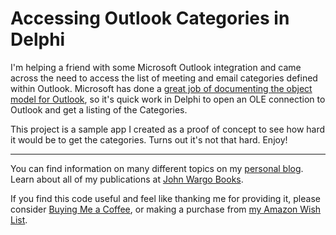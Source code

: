 Accessing Outlook Categories in Delphi
======================================
I'm helping a friend with some Microsoft Outlook integration and came across the need to access the list of meeting and email categories defined within Outlook. Microsoft has done a [great job of documenting the object model for Outlook](https://msdn.microsoft.com/en-us/library/microsoft.office.interop.outlook(v=office.14).aspx), so it's quick work in Delphi to open an OLE connection to Outlook and get a listing of the Categories.

This project is a sample app I created as a proof of concept to see how hard it would be to get the categories. Turns out it's not that hard. Enjoy! 

***

You can find information on many different topics on my [personal blog](http://www.johnwargo.com). Learn about all of my publications at [John Wargo Books](http://www.johnwargobooks.com).

If you find this code useful and feel like thanking me for providing it, please consider <a href="https://www.buymeacoffee.com/johnwargo" target="_blank">Buying Me a Coffee</a>, or making a purchase from [my Amazon Wish List](https://amzn.com/w/1WI6AAUKPT5P9).
